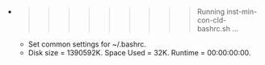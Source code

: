 * >>>>>>>>> Running inst-min-con-cld-bashrc.sh ...
  * Set common settings for ~/.bashrc.
  * Disk size = 1390592K. Space Used = 32K. Runtime = 00:00:00:00.
